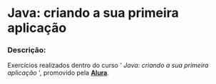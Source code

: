 # Java: criando a sua primeira aplicação

### Descrição:
Exercícios realizados dentro do curso ' _Java: criando a sua primeira aplicação_ ', promovido pela **[Alura](https://www.alura.com.br/)**. 